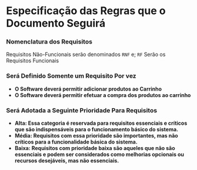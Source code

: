# Especificação das Regras que o Documento Seguirá
### Nomenclatura dos Requisitos
Requisitos Não-Funcionais serão denominados `RNF` e; 
`RF` Serão os Requisitos Funcionais

### Será Definido Somente um Requisito Por vez
* **O Software deverá permitir adicionar produtos ao Carrinho**
* **O Software deverá permitir efetuar a compra dos produtos ao carrinho**

### Será Adotada a Seguinte Prioridade Para Requisitos
* **Alta: Essa categoria é reservada para requisitos essenciais e críticos que são indispensáveis para o funcionamento básico do sistema.**
* **Média: Requisitos com essa prioridade são importantes, mas não críticos para a funcionalidade básica do sistema.**
* **Baixa: Requisitos com prioridade baixa são aqueles que não são essenciais e podem ser considerados como melhorias opcionais ou recursos desejáveis, mas não essenciais.**
